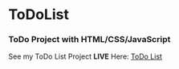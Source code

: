 # ToDoList
### ToDo Project with HTML/CSS/JavaScript


See my ToDo List Project __LIVE__ Here: [ToDo List](https://ykozyr.github.io/ToDoList/)


